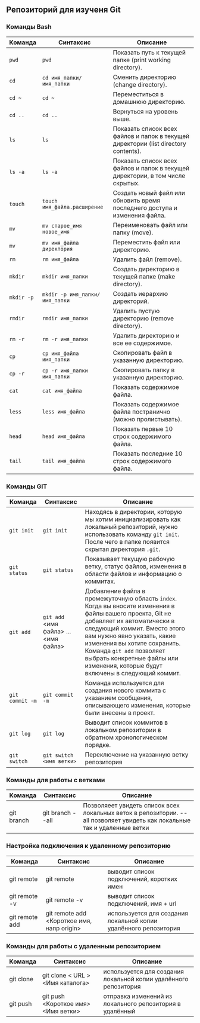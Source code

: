 ## Репозиторий для изученя Git

### Команды Bash
| Команда                                   | Синтаксис                                   | Описание                                                                                   |
|-------------------------------------------|---------------------------------------------|--------------------------------------------------------------------------------------------|
| `pwd`                                     | `pwd`                                       | Показать путь к текущей папке (print working directory).                                  |
| `cd`                                      | `cd имя_папки/имя_папки`                   | Сменить директорию (change directory).                                                    |
| `cd ~`                                    | `cd ~`                                      | Переместиться в домашнюю директорию.                                                      |
| `cd ..`                                   | `cd ..`                                     | Вернуться на уровень выше.                                                                 |
| `ls`                                      | `ls`                                        | Показать список всех файлов и папок в текущей директории (list directory contents).       |
| `ls -a`                                   | `ls -a`                                     | Показать список всех файлов и папок в текущей директории, в том числе скрытых.            |
| `touch`                                   | `touch имя_файла.расширение`                | Создать новый файл или обновить время последнего доступа и изменения файла.               |
| `mv`                                      | `mv старое_имя новое_имя`                  | Переименовать файл или папку (move).                                                      |
| `mv`                                      | `mv имя_файла директория`                  | Переместить файл или директорию.                                                          |
| `rm`                                      | `rm имя_файла`                             | Удалить файл (remove).                                                                     |
| `mkdir`                                   | `mkdir имя_папки`                          | Создать директорию в текущей папке (make directory).                                      |
| `mkdir -p`                                | `mkdir -p имя_папки/имя_папки`            | Создать иерархию директорий.                                                              |
| `rmdir`                                   | `rmdir имя_папки`                          | Удалить пустую директорию (remove directory).                                             |
| `rm -r`                                   | `rm -r имя_папки`                          | Удалить директорию и все ее содержимое.                                                  |
| `cp`                                      | `cp имя_файла имя_папки`                   | Скопировать файл в указанную директорию.                                                 |
| `cp -r`                                   | `cp -r имя_папки имя_папки`                | Скопировать папку в указанную директорию.                                                |
| `cat`                                     | `cat имя_файла`                            | Показать содержимое файла.                                                                 |
| `less`                                    | `less имя_файла`                           | Показать содержимое файла постранично (можно пролистывать).                               |
| `head`                                    | `head имя_файла`                           | Показать первые 10 строк содержимого файла.                                               |
| `tail`                                    | `tail имя_файла`                           | Показать последние 10 строк содержимого файла.                                           |

### Команды GIT
| Команда         | Синтаксис            | Описание                                                                                      |
|------------------|---------------------|-----------------------------------------------------------------------------------------------|
| `git init`       | `git init`          | Находясь в директории, которую мы хотим инициализировать как локальный репозиторий, нужно использовать команду `git init`. После чего в папке появится скрытая директория `.git`. |
| `git status`     | `git status`        | Показывает текущую рабочую ветку, статус файлов, изменения в области файлов и информацию о коммитах. |
| `git add`        | `git add` <имя файла> ... <имя файла> | Добавление файла в промежуточную область `index`. Когда вы вносите изменения в файлы вашего проекта, Git не добавляет их автоматически в следующий коммит. Вместо этого вам нужно явно указать, какие изменения вы хотите сохранить. Команда `git add` позволяет выбрать конкретные файлы или изменения, которые будут включены в следующий коммит. |
| `git commit -m`  | `git commit -m`     | Команда используется для создания нового коммита с указанием сообщения, описывающего изменения, которые были внесены в проект. |
| `git log`        | `git log`           | Выводит список коммитов в локальном репозитории в обратном хронологическом порядке.          |
| `git switch`        | `git switch <имя ветки>`          | Переключение на указанную ветку репозитория          |

### Команды для работы с ветками
|Команда|Синтаксис|Описание|
|----------------|------------------|--------------------------------------------------------------------------|
|git branch      |git branch  --all       | Позволяеет увидеть список всех локальных веток в репозитории. --all позволяет увидеть как локальные так и удаленные ветки          |

### Настройка подключения к удаленному репозиторию
|Команда|Синтаксис|Описание|
|----------------|-------------------------------------------------|--------------------------------------------------------------------------|
|git remote      |git remote                                       | выводит список подключений, коротких имен                                |
|git remote -v   |git remote -v                                    | выводит список подключений, имя + url                                    |
|git remote add  |git remote add <Короткое имя, напр origin> <URL> | используется для создания локальной копии удалённого репозитория         |


### Команды для работы с удаленным репозиторием
|Команда|Синтаксис|Описание|
|----------------|------------------|--------------------------------------------------------------------------|
|git clone       |git clone < URL > <Имя каталога>| используется для создания локальной копии удалённого репозитория         |
|git push        |git push <Короткое имя> <Имя ветки>         | отправка изменений из локального репозитория в удалённый|

